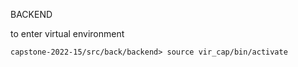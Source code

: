 BACKEND

to enter virtual environment

    capstone-2022-15/src/back/backend> source vir_cap/bin/activate


